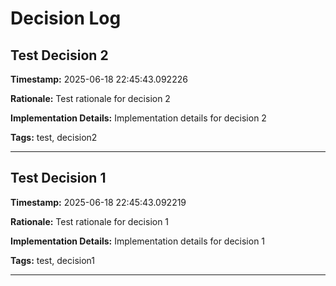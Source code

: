 # Decision Log

## Test Decision 2

**Timestamp:** 2025-06-18 22:45:43.092226

**Rationale:**
Test rationale for decision 2

**Implementation Details:**
Implementation details for decision 2

**Tags:** test, decision2

---
## Test Decision 1

**Timestamp:** 2025-06-18 22:45:43.092219

**Rationale:**
Test rationale for decision 1

**Implementation Details:**
Implementation details for decision 1

**Tags:** test, decision1

---
